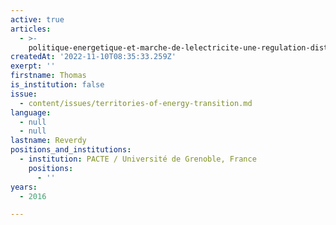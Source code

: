 ```yaml
---
active: true
articles:
  - >-
    politique-energetique-et-marche-de-lelectricite-une-regulation-distribuee-entre-des-autorites-interdependantes
createdAt: '2022-11-10T08:35:33.259Z'
exerpt: ''
firstname: Thomas
is_institution: false
issue:
  - content/issues/territories-of-energy-transition.md
language:
  - null
  - null
lastname: Reverdy
positions_and_institutions:
  - institution: PACTE / Université de Grenoble, France
    positions:
      - ''
years:
  - 2016

---
```

